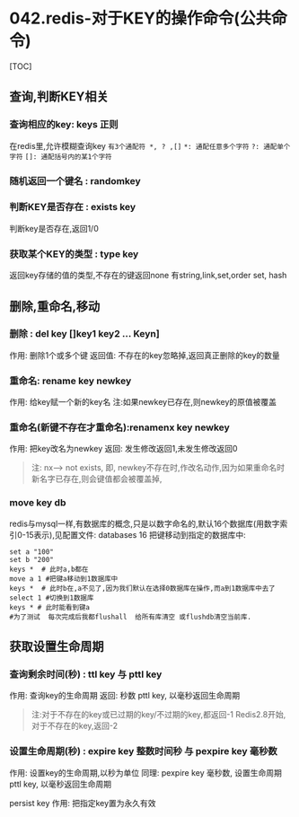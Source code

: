 # 042.redis-对于KEY的操作命令(公共命令)
[TOC]

## 查询,判断KEY相关
### 查询相应的key: keys 正则
在redis里,允许模糊查询key
`有3个通配符 *, ? ,[]`
`*: 通配任意多个字符`
`?: 通配单个字符`
`[]: 通配括号内的某1个字符`

### 随机返回一个键名 : randomkey 

### 判断KEY是否存在 : exists key
判断key是否存在,返回1/0


### 获取某个KEY的类型 : type key
返回key存储的值的类型,不存在的键返回none
有string,link,set,order set, hash



## 删除,重命名,移动
### 删除 : del key []key1 key2 ... Keyn]
作用: 删除1个或多个键
返回值: 不存在的key忽略掉,返回真正删除的key的数量

### 重命名: rename key newkey
作用: 给key赋一个新的key名
注:如果newkey已存在,则newkey的原值被覆盖

### 重命名(新键不存在才重命名):renamenx key newkey  
作用: 把key改名为newkey
返回: 发生修改返回1,未发生修改返回0
>注: nx--> not exists, 即, newkey不存在时,作改名动作,因为如果重命名时新名字已存在,则会键值都会被覆盖掉,

### move key db
redis与mysql一样,有数据库的概念,只是以数字命名的,默认16个数据库(用数字索引0-15表示),见配置文件: databases 16
把键移动到指定的数据库中:
```shell
set a "100"
set b "200"
keys *  # 此时a,b都在
move a 1 #把键a移动到1数据库中
keys *  # 此时b在,a不见了,因为我们默认在选择0数据库在操作,而a到1数据库中去了
select 1 #切换到1数据库
keys * # 此时能看到键a
#为了测试  每次完成后我都flushall  给所有库清空 或flushdb清空当前库.
```

## 获取设置生命周期
### 查询剩余时间(秒) : ttl key  与 pttl key
作用: 查询key的生命周期
返回: 秒数
pttl  key, 以毫秒返回生命周期
>注:对于不存在的key或已过期的key/不过期的key,都返回-1
Redis2.8开始,对于不存在的key,返回-2

### 设置生命周期(秒) : expire key 整数时间秒  与 pexpire key 毫秒数
作用: 设置key的生命周期,以秒为单位
同理: 
pexpire key 毫秒数, 设置生命周期
pttl  key, 以毫秒返回生命周期


persist key
作用: 把指定key置为永久有效

